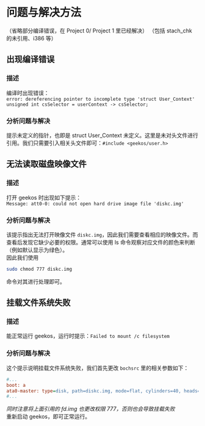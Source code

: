 # 问题与解决方法
（省略部分编译错误，在 Project 0/ Project 1 里已经解决）
（包括 stach_chk 的未引用、i386 等）
## 出现编译错误
### 描述
编译时出现错误：  
`error: dereferencing pointer to incomplete type 'struct User_Context'`
`unsigned int csSelector = userContext -> csSelector;`  
### 分析问题与解决
提示未定义的指针，也即是 struct User_Context 未定义。这里是未对头文件进行引用。我们只需要引入相关头文件即可：`#include <geekos/user.h>`
## 无法读取磁盘映像文件
### 描述
打开 geekos 时出现如下提示：  
`Message: att0-0: could not open hard drive image file 'diskc.img'`
### 分析问题与解决
该提示指出无法打开映像文件 `diskc.img`，因此我们需要查看相应的映像文件。而查看后发现它缺少必要的权限。通常可以使用 ls 命令观察对应文件的颜色来判断（例如默认显示为绿色）。  
因此我们使用
```bash
sudo chmod 777 diskc.img
```
命令对其进行处理即可。
## 挂载文件系统失败
### 描述
能正常运行 geekos，运行时提示：`Failed to mount /c filesystem`
### 分析问题与解决
这个提示说明挂载文件系统失败，我们首先更改 `bochsrc` 里的相关参数如下：
```ini
#...
boot: a
ata0-master: type=disk, path=diskc.img, mode=flat, cylinders=40, heads=8, spt=63
#...
```
*同时注意将上面引用的 fd.img 也更改权限 777，否则也会导致挂载失败*  
重新启动 geekos，即可正常运行。